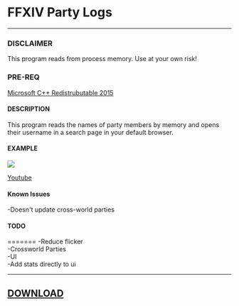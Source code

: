 # FFXIV Party Logs
--------------------------

### DISCLAIMER
This program reads from process memory. Use at your own risk!

### PRE-REQ
[Microsoft C++ Redistrubutable 2015](https://www.microsoft.com/en-us/download/details.aspx?id=52685)


#### DESCRIPTION
This program reads the names of party members by memory and opens their username in a search page in your default browser.

#### EXAMPLE
![](https://media.giphy.com/media/xUOxfkTf6NHqzHwgyQ/giphy.gif)

[Youtube](https://youtu.be/r9TKVYfq_b0)

#### Known Issues
-Doesn't update cross-world parties  

#### TODO
=======
-Reduce flicker  
-Crossworld Parties  
-UI  
-Add stats directly to ui  

-----------------------------------------
## [DOWNLOAD](https://github.com/idietmoran/FFXIV-Party-Logs/releases)

